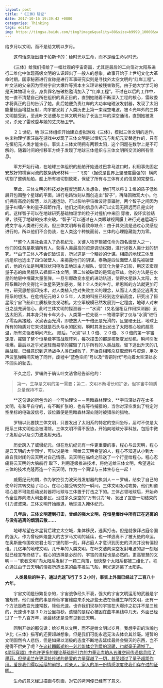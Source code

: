```yaml
---
layout: post
title: "《三体》随记"
date: 2017-10-16 19:39:42 +0800
categories: Thinking
tags: editor
img: https://timgsa.baidu.com/timg?image&quality=80&size=b9999_10000&sec=1508164681513&di=6cc3a2c893509554f4995571ab8cddb6&imgtype=0&src=http%3A%2F%2Fd.hiphotos.baidu.com%2Fzhidao%2Fpic%2Fitem%2F32fa828ba61ea8d39eb70e03970a304e251f581b.jpg
---
```

给岁月以文明，而不是给文明以岁月。



　　这句话原版出自于帕斯卡的：给时光以生命，而不是给生命以时光。
  
　　《三体》给我们描绘了一幅壮观的宇宙奇画，尤其是最后的二向箔对太阳系进行二维化中体现高级文明的认识超出了一般人的想象。故事开始于上世纪文化大革命时期，国家秘密进行宣称是进行军事研究实则是寻找外太空文明的“红岸工程”。叶文洁的父亲因为坚持宇宙大爆炸等资本主义理论被残害致死，由于她大学学习的是天体物理专业，身负罪名被破格邀请加入了“红岸工程”。不过在以后的工作中，她一直不清楚自己所在组织的真正目的，直到她随着不断深入工程的核心，雷政委才将真正的目的告诉了她。此后她便负责红岸的大功率电磁波发射器，发现了太阳能量镜面增益反射，向宇宙发射了人类历史上第一束深空电波，被４光年外的三体文明接受到，至此叶文洁便与三体文明开始了长达三年的深空通讯，直到她被发现，杀死了雷政委与她的丈夫杨卫宁。
  
　　２１世纪，地 球三体组织开始建立虚拟游戏《三体》，模拟三体文明的运作，纳米物理学家汪淼在游戏中发现了三体文明是以恒纪元与乱纪元交替运作的，只有在恒纪元人类才能生存。事实上三体文明拥有两颗太阳，这个问题在数学上是不可解的。随着时间的推移军方终于发现了地球三体组织与三体文明所交流的所有信息。
  
　　军方开始行动，在地球三体组织的船舶开始通过巴拿马渡口时，利用事先固定安放好的横穿河流的数条纳米材料——“飞刃”（据说是世界上坚硬度最强的）横向切割了整俩船舶，船上所有被切割致死，保证了所有与三体有关的信息的完整性。
  
　　至此，三体文明的科技发达程度远超人类想象，他们可以将１１维的质子低维展开包围整个星球的平面，进行电路蚀刻从而创造出“智子”，再降回微观大小。他们拥有高度的智慧，以光速运动，可以影响宇宙微波背景辐射，两个智子之间因为量子纠缠产生的量子超距作用，他们之间的信息传递可以实现无限远而且是实时的。这样智子可以在地球研究基础物理学的粒子对撞机中来回 穿梭，毁坏实验结果，锁死了地球的技术突破。“智子”可以通过在人类眼球视网膜上进行光速运动形成文字与人类进行交流，但三体文明却有着致命缺点：由于其交流是通过心灵感应进行的，所以他们不会伪装，在人类这个种族面前，三体的心理隐藏能力为零。
  
　　**整个人类社会进入了危机纪元，关键人物罗辑被任命为四名面壁人之一，他们的任务是欺骗所有人，获得人类最高的资源调动权限，进行拯救人类计划的研究。**由于三体人不会识破谎言，所以这是一个精妙的计谋。相应的地球三体反抗组织也选出了四位破壁人，来揭露他们的阴谋。泰勒是四位面壁人最先被破壁的，他的方法是利用球状闪电攻击地球主力舰队，使其化为量子幻影，用这支宏观量子态的幽灵舰队去抵御三体文明。第二位被破壁的是雷迪亚兹，他的方法是在水星的地层中埋藏大量氢弹，一旦引爆改变水星的进动轨道，使得水星跌入太阳，太阳系瞬时会变得比三体星系更加恶劣，赌上全人类的生存。希恩斯的方法就更加可怕，研究思想钢印技术，对人类植入绝对失败主义的理念，从而让人类坚定逃离太阳系的想法。在危机纪元的２０５年，人类的科技已经到达空前高度，研究出了恒星级宇宙飞船和工质核聚变发动机，太空军规模已然发展到一定程度，地球人对末日之战充满信心。此时三体文明的探测器－－“水滴”（又名强相互作用探测器）到达太阳系，其本身只有卡车大小，人类第一位先驱－－物理学家丁仪与“水滴”进行了零距离接触，水滴表面光滑，即使放大一千倍还是光滑的，且坚硬无比，地球上所有的物质对它来说就是石头与水的区别，瞬时其发出发出了太阳核心般的超高温，所有先驱者瞬间汽化。 随后，“水滴”以１０倍、２０倍、３０倍的第一宇宙速度，摧毁了整个恒星级宇宙战舰阵列，每次撞击的都是核聚变发动机，瞬间引发核爆。最后以近乎光速轻而易举的摧毁了几乎所有的人类战舰。留下逃出升天的几艘战舰，已经意识到这场战争人类已经败了，开始自相残杀获取燃料与资源，用次声波氢弹瞬间灭绝了同伴，废墟中“蓝色空间”号以及“青铜时代”号向着太空深处永不回头的驶去。
  
　　不久之后，罗辑终于确认叶文洁曾经告诉他的：
  
> 第一，生存是文明的第一需要；第二，文明不断增长和扩张，但宇宙中物质总量保持不变。


　　**这句话的所包含的一个可怕理论－－黑暗森林理论，**宇宙深处存在太多文明，有和平自守的，有不断扩张的，也有等待捕猎的，当你对深空发出了特定时空坐标的电磁波信号，该位置便是黑暗森林深处随时被猎杀的猎物。
  
　　罗辑以此要挟三体文明，只要发出了太阳系的特定的空间坐标，届时不仅是太阳系三体文明也会被清除。三体文明不得不妥协，开始向地球分享科技，包括中微子发射台以及引力波发射天线。
  
　　历史跨入了威慑纪元，但在危机纪元有一件更重要的事，程心与云天明，程心是云天明的大学同学，可以说是唯一带给云天明希望的人，程心不知道从小到大一直自我封闭的云天明对自己情感。云天明在临终之际送了一个行星给程心。程心忍痛将云天明的大脑航行     取下，利用逐级推进技术，将他送给三体文明，希望通过三体的技术克隆再造一个云天明，作为一个间谍与三体生存在一起！
  
　　威慑纪元的期，作为掌控引力波天线发射器的执剑人－－罗辑，结束了自己的使命将其转交给了程心，在程心接受转交的一瞬间，三体文明发动攻势，他们知道程心是不可能启动发射器将地球与三体置于打击之下的。三体占领地球后，开始命令全世界向澳大利亚移民，没过多久深空的“万有引力”号，发出了宣告一切结束的引力波波束。三体文明开始撤退，地球进入掩体纪元。
  
　　**几年后，三体文明遭到打击，曾经的强大文明，在恒星爆炸中所有正在逃离的与没有逃离的烟消云散......**
  
　　地球希望在木星背后建立太空城，集体移民，逃离打击。但是就像拜占庭帝国的强大，作为曾经辉煌盛大的古罗马文明的延续，也一样逃离不了被灭绝的命运。在奥斯曼帝国攻进君士坦丁堡的那一刻，拜占庭人才意识到历史的洪流并没有偏袒谁。几亿年的地球文明，几千年的人类文明，在叶文洁向深空发射电波的那一刻起就已经宣布终结了。程心的选择是必然的，宇宙的进程也是必然的。更高智慧的文明－－“歌者文明”向太阳系发射了一颗二向箔，很快整个太阳系都被二维化了。程心通过由于云天明的情报所造出来的曲率推进飞船，用光速逃离了太阳系。
  
　　 **人类最后的种子，通过光速飞行了５２小时，事实上外面已经过了二百八十六年。**
   
　　宇宙文明是纷繁复杂的，宇宙战争经久不衰，强大的宇宙文明运用的武器是宇宙规律，他们爱做的事是降低宇宙维度来杀死那些无法在低维生存的文明，还有一个方法是改变光速常数，降低光速。也许我们现存的宇宙在大爆炸之初并不是三维的，光速也不是３０万公里每秒。遗憾的是程心被困在曲率黑线中几天，外面已经过了一千八百万年，她最终还是没有见到云天明。
  
　　回到开始的那句话：给岁月以文明，而不是给文明以岁月。我想宇宙的浩瀚也许比《三体》描写的还要超越想象。但是我们可能永远无法去体会其丝毫。短暂的文明固然令人悲伤，但是如果以消极的态度不断地去延续最终会毁灭的东西，岂不是得不偿失了呢？<u>在这转瞬即逝的一刻若能体会到爱的温暖，也就毫无遗憾了。《星际穿越》中也许更多的理论基础是引力的力量让库珀从五维空间传递信息给了墨菲，但是诺兰在更深处传递的是爱的力量穿越了一切，甚至超过了量子超距作用。爱是我们得以延续的前提，对亲人，家人的那一份情感浓度使我们存在过的证明。</u>
  
　　生命的意义经过描画与刻画，对它的拷问便已经有了意义。
  

